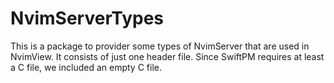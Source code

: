 # NvimServerTypes

This is a package to provider some types of NvimServer that are used in NvimView.
It consists of just one header file. Since SwiftPM requires at least a C file, we included an empty C file.
